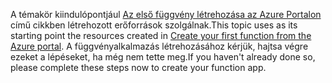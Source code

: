 <span data-ttu-id="f0ac4-101">A témakör kiindulópontjául [Az első függvény létrehozása az Azure Portalon](../articles/azure-functions/functions-create-first-azure-function.md) című cikkben létrehozott erőforrások szolgálnak.</span><span class="sxs-lookup"><span data-stu-id="f0ac4-101">This topic uses as its starting point the resources created in [Create your first function from the Azure portal](../articles/azure-functions/functions-create-first-azure-function.md).</span></span> <span data-ttu-id="f0ac4-102">A függvényalkalmazás létrehozásához kérjük, hajtsa végre ezeket a lépéseket, ha még nem tette meg.</span><span class="sxs-lookup"><span data-stu-id="f0ac4-102">If you haven't already done so, please complete these steps now to create your function app.</span></span>
